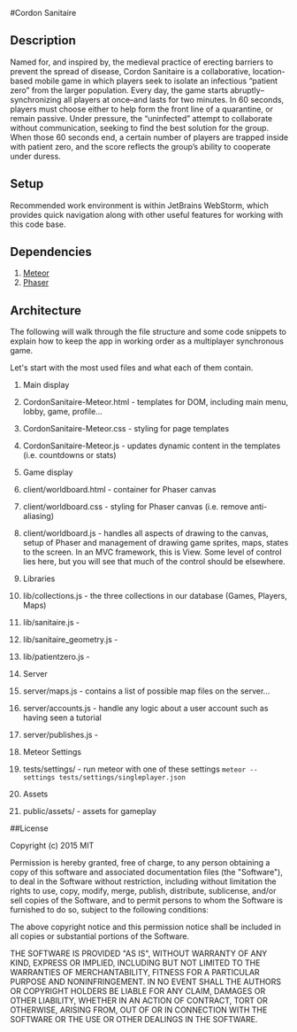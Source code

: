 #Cordon Sanitaire
## Description
Named for, and inspired by, the medieval practice of erecting barriers to prevent the spread of disease, Cordon Sanitaire is a collaborative, location-based mobile game in which players seek to isolate an infectious “patient zero” from the larger population. Every day, the game starts abruptly–synchronizing all players at once–and lasts for two minutes. In 60 seconds, players must choose either to help form the front line of a quarantine, or remain passive. Under pressure, the “uninfected” attempt to collaborate without communication, seeking to find the best solution for the group. When those 60 seconds end, a certain number of players are trapped inside with patient zero, and the score reflects the group’s ability to cooperate under duress.

## Setup
Recommended work environment is within JetBrains WebStorm, which provides quick navigation along with other useful features for working with this code base.

## Dependencies
1. [Meteor](https://www.meteor.com/)
2. [Phaser](http://phaser.io/)

## Architecture
The following will walk through the file structure and some code snippets to explain how to keep the app in working order as a multiplayer synchronous game.

Let's start with the most used files and what each of them contain.
1. Main display
  1. CordonSanitaire-Meteor.html - templates for DOM, including main menu, lobby, game, profile...
  2. CordonSanitaire-Meteor.css - styling for page templates
  3. CordonSanitaire-Meteor.js - updates dynamic content in the templates (i.e. countdowns or stats)

2. Game display
  1. client/worldboard.html - container for Phaser canvas
  2. client/worldboard.css - styling for Phaser canvas (i.e. remove anti-aliasing)
  3. client/worldboard.js - handles all aspects of drawing to the canvas, setup of Phaser and management of drawing game sprites, maps, states to the screen. In an MVC framework, this is View. Some level of control lies here, but you will see that much of the control should be elsewhere.

3. Libraries
  1. lib/collections.js - the three collections in our database (Games, Players, Maps)
  2. lib/sanitaire.js - 
  3. lib/sanitaire_geometry.js - 
  4. lib/patientzero.js - 

4. Server
  1. server/maps.js - contains a list of possible map files on the server...
  2. server/accounts.js - handle any logic about a user account such as having seen a tutorial 
  3. server/publishes.js - 

5. Meteor Settings
  1. tests/settings/ - run meteor with one of these settings
```meteor --settings tests/settings/singleplayer.json```

6. Assets
  1. public/assets/ - assets for gameplay

##License

Copyright (c) 2015 MIT

Permission is hereby granted, free of charge, to any person obtaining a copy of this software and associated documentation files (the "Software"), to deal in the Software without restriction, including without limitation the rights to use, copy, modify, merge, publish, distribute, sublicense, and/or sell copies of the Software, and to permit persons to whom the Software is furnished to do so, subject to the following conditions:

The above copyright notice and this permission notice shall be included in all copies or substantial portions of the Software.

THE SOFTWARE IS PROVIDED "AS IS", WITHOUT WARRANTY OF ANY KIND, EXPRESS OR IMPLIED, INCLUDING BUT NOT LIMITED TO THE WARRANTIES OF MERCHANTABILITY, FITNESS FOR A PARTICULAR PURPOSE AND NONINFRINGEMENT. IN NO EVENT SHALL THE AUTHORS OR COPYRIGHT HOLDERS BE LIABLE FOR ANY CLAIM, DAMAGES OR OTHER LIABILITY, WHETHER IN AN ACTION OF CONTRACT, TORT OR OTHERWISE, ARISING FROM, OUT OF OR IN CONNECTION WITH THE SOFTWARE OR THE USE OR OTHER DEALINGS IN THE SOFTWARE.
